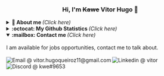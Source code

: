   <h3 align="center">Hi, I'm <s>Kawe</s> Vitor Hugo 🤝</h3>
</p>

<details>
  <summary> <b> 🤔 About me </b> <i>(Click here)</i> </summary>
  <br>
  <ul>
    <li>🌍 I'm 21 years old, and I'm brazilian. Currently I live in Votuporanga, São Paulo.</li>
    <li>🎓 I'm an undergrad Computer Science student since 2019 at UNIRP (Centro Universitário de Rio Preto).</li>
  </ul>
</details>

<details>
  <summary> <b> :octocat: My Github Statistics </b> <i>(Click here)</i> </summary>
  <br>
  <a href="https://github.com/kweripx">
    <img src="https://metrics.lecoq.io/kweripx?template=classic&languages=1&languages.limit=8&languages.sections=most-used&languages.colors=github&languages.threshold=0%25&languages.indepth=false&languages.analysis.timeout=15&languages.categories=markup%2C%20programming&languages.recent.categories=markup%2C%20programming&languages.recent.load=300&languages.recent.days=14&config.timezone=America%2FSao_Paulo"/>
  </a>
</details>

<details open="true">
  <summary> <b> :mailbox: Contact me </b> <i>(Click here)</i> </summary>
  <br>
  I am available for jobs opportunities, contact me to talk about.<br><br>
  <a href="mailto:vitor.hugoqueiroz11@gmail.com?Subject=Lets%20Talk!">
      <img align="left" alt="Email @ vitor.hugoqueiroz11@gmail.com" src="https://img.shields.io/badge/Email-D14836?style=for-the-badge&logo=gmail&logoColor=white" />
  </a>
  <a href="https://www.linkedin.com/in/vitor-qz/">
      <img align="left" alt="Linkedin @ vitor" src="https://img.shields.io/badge/LinkedIn-0077B5?style=for-the-badge&logo=linkedin&logoColor=white" />
  </a>
  <a href="https://discord.com/users/167015182034403328">
      <img align="left" alt="Discord @ kwe#9653" src="https://img.shields.io/badge/Discord-7289DA?style=for-the-badge&logo=discord&logoColor=white" />
  </a>
</details>
